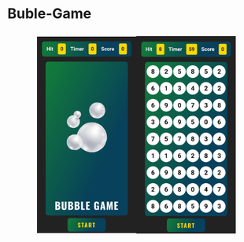 # Buble-Game

<style>
#demo {
  display: flex;
  justify-content: center;
  align-items: center;
  width: 100%;
  height: 100%;
  padding: 10px;

}

#demo img {
  width: 40%;
}

</style>


  <div id="demo">
    <img src="img/1.jpg" alt="">
    <img src="img/2.jpg" alt="">
  </div>
